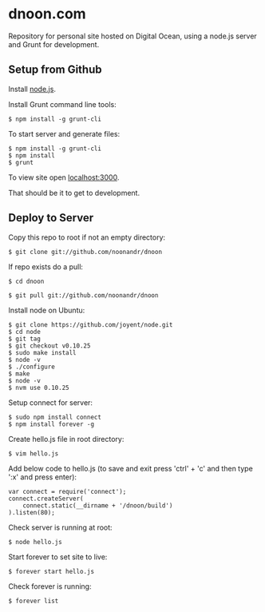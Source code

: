 # dnoon.com

Repository for personal site hosted on Digital Ocean, using a node.js server and Grunt for development.

## Setup from Github 

Install [node.js](http://nodejs.org/).

Install Grunt command line tools:

```shell
$ npm install -g grunt-cli
```

To start server and generate files:

```
$ npm install -g grunt-cli
$ npm install
$ grunt
```

To view site open [localhost:3000](http://localhost:3000).

That should be it to get to development.

## Deploy to Server

Copy this repo to root if not an empty directory:

```
$ git clone git://github.com/noonandr/dnoon
```

If repo exists do a pull:

```
$ cd dnoon

$ git pull git://github.com/noonandr/dnoon
```

Install node on Ubuntu:

```
$ git clone https://github.com/joyent/node.git
$ cd node
$ git tag
$ git checkout v0.10.25
$ sudo make install
$ node -v
$ ./configure
$ make
$ node -v
$ nvm use 0.10.25
```

Setup connect for server:

```
$ sudo npm install connect
$ npm install forever -g
```

Create hello.js file in root directory:

```
$ vim hello.js
```

Add below code to hello.js (to save and exit press 'ctrl' + 'c' and then type ':x' and press enter):

```
var connect = require('connect');
connect.createServer(
    connect.static(__dirname + '/dnoon/build')
).listen(80);
```

Check server is running at root:

```
$ node hello.js
```

Start forever to set site to live:

```
$ forever start hello.js
```

Check forever is running:

```
$ forever list
```